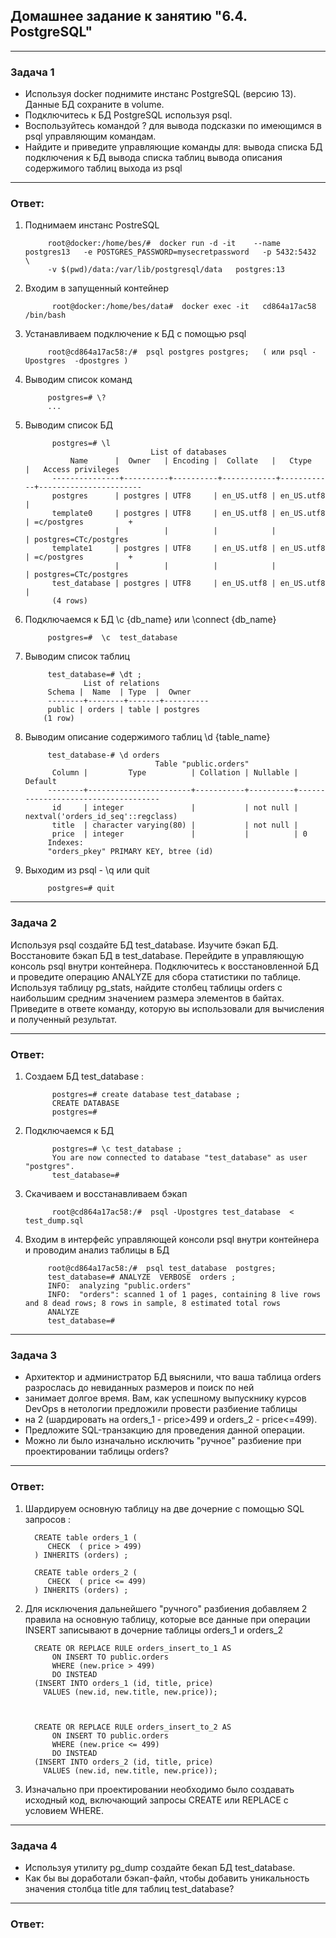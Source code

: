 ## Домашнее задание к занятию "6.4. PostgreSQL"

---
### Задача 1

- Используя docker поднимите инстанс PostgreSQL (версию 13). Данные БД сохраните в volume.
- Подключитесь к БД PostgreSQL используя psql.
- Воспользуйтесь командой \? для вывода подсказки по имеющимся в psql управляющим командам.
- Найдите и приведите управляющие команды для:
    вывода списка БД
    подключения к БД
    вывода списка таблиц
    вывода описания содержимого таблиц
    выхода из psql

---
### Ответ:

1) Поднимаем инстанс PostreSQL         

            root@docker:/home/bes/#  docker run -d -it    --name postgres13   -e POSTGRES_PASSWORD=mysecretpassword   -p 5432:5432  \ 
            -v $(pwd)/data:/var/lib/postgresql/data   postgres:13 

2) Входим в запущенный контейнер

             root@docker:/home/bes/data#  docker exec -it   cd864a17ac58  /bin/bash

3) Устанавливаем подключение к БД с помощью psql 

            root@cd864a17ac58:/#  psql postgres postgres;   ( или psql -Upostgres  -dpostgres )

4) Выводим список команд  
                        
            postgres=# \?
            ...
          
5) Выводим список БД

             postgres=# \l
                                   List of databases
                 Name      |  Owner   | Encoding |  Collate   |   Ctype    |   Access privileges
             ---------------+----------+----------+------------+------------+-----------------------
             postgres      | postgres | UTF8     | en_US.utf8 | en_US.utf8 |
             template0     | postgres | UTF8     | en_US.utf8 | en_US.utf8 | =c/postgres          +
                           |          |          |            |            | postgres=CTc/postgres
             template1     | postgres | UTF8     | en_US.utf8 | en_US.utf8 | =c/postgres          +
                           |          |          |            |            | postgres=CTc/postgres
             test_database | postgres | UTF8     | en_US.utf8 | en_US.utf8 |
             (4 rows)


6) Подключаемся к БД                    \c  {db_name}   или \connect {db_name}

            postgres=#  \с  test_database

7) Выводим список таблиц 

            test_database=# \dt ;
                    List of relations
            Schema |  Name  | Type  |  Owner
            --------+--------+-------+----------
            public | orders | table | postgres
           (1 row)
   
8) Выводим описание содержимого таблиц   \d  {table_name}
       
            test_database-# \d orders
                                    Table "public.orders"
             Column |         Type          | Collation | Nullable |              Default
            --------+-----------------------+-----------+----------+------------------------------------
             id     | integer               |           | not null | nextval('orders_id_seq'::regclass)
             title  | character varying(80) |           | not null |
             price  | integer               |           |          | 0
            Indexes:
            "orders_pkey" PRIMARY KEY, btree (id)


            

9) Выходим  из psql   -  \q или  quit 

            postgres=# quit


---
### Задача 2
Используя psql создайте БД test_database.
Изучите бэкап БД.
Восстановите бэкап БД в test_database.
Перейдите в управляющую консоль psql внутри контейнера.
Подключитесь к восстановленной БД и проведите операцию ANALYZE для сбора статистики по таблице.
Используя таблицу pg_stats, найдите столбец таблицы orders с наибольшим средним значением размера элементов в байтах.
Приведите в ответе команду, которую вы использовали для вычисления и полученный результат.


---
### Ответ:

1) Создаем  БД test_database :
            
             postgres=# create database test_database ;
             CREATE DATABASE
             postgres=#

2) Подключаемся к БД

             postgres=# \c test_database ;
             You are now connected to database "test_database" as user "postgres".
             test_database=#


3) Скачиваем и восстанавливаем бэкап

             root@cd864a17ac58:/#  psql -Upostgres test_database  < test_dump.sql
    

4) Входим в интерфейс  управляющей консоли psql  внутри контейнера и проводим анализ таблицы в БД

            root@cd864a17ac58:/#  psql test_database  postgres; 
            test_database=# ANALYZE  VERBOSE  orders ;
            INFO:  analyzing "public.orders"
            INFO:  "orders": scanned 1 of 1 pages, containing 8 live rows and 8 dead rows; 8 rows in sample, 8 estimated total rows
            ANALYZE
            test_database=#

---
### Задача 3
- Архитектор и администратор БД выяснили, что ваша таблица orders разрослась до невиданных размеров и поиск по ней 
- занимает долгое время. Вам, как успешному выпускнику курсов DevOps в нетологии предложили провести разбиение таблицы 
- на 2 (шардировать на orders_1 - price>499 и orders_2 - price<=499).
- Предложите SQL-транзакцию для проведения данной операции.
- Можно ли было изначально исключить "ручное" разбиение при проектировании таблицы orders?

---
### Ответ:

1) Шардируем основную таблицу на две дочерние c помощью SQL запросов :

         CREATE table orders_1 (
            CHECK  ( price > 499)
         ) INHERITS (orders) ;

         CREATE table orders_2 (
            CHECK  ( price <= 499)
         ) INHERITS (orders) ;

2) Для исключения дальнейшего "ручного" разбиения добавляем 2 правила на основную таблицу, 
  которые все данные  при операции INSERT  записывают в дочерние таблицы orders_1  и orders_2  


         CREATE OR REPLACE RULE orders_insert_to_1 AS
             ON INSERT TO public.orders
             WHERE (new.price > 499)
             DO INSTEAD
         (INSERT INTO orders_1 (id, title, price)
           VALUES (new.id, new.title, new.price));
         
         
         
         CREATE OR REPLACE RULE orders_insert_to_2 AS
             ON INSERT TO public.orders
             WHERE (new.price <= 499)
             DO INSTEAD
         (INSERT INTO orders_2 (id, title, price)
           VALUES (new.id, new.title, new.price));

  3) Изначально при проектировании необходимо было создавать исходный код,
     включающий запросы СREATE или REPLACE  c условием WHERE.  

---
### Задача 4

- Используя утилиту pg_dump создайте бекап БД test_database.
- Как бы вы доработали бэкап-файл, чтобы добавить уникальность значения столбца title для таблиц test_database?


---
### Ответ:
